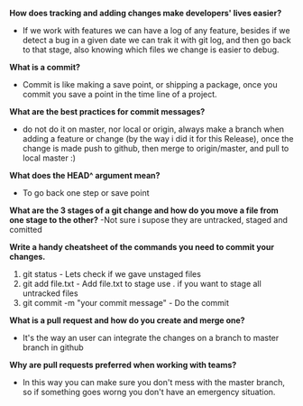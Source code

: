 **How does tracking and adding changes make developers' lives easier?**
- If we work with features we can have a log of any feature, besides if we detect a bug in a given date we can trak it with git log, and then go back to that stage, also knowing which files we change is easier to debug.

**What is a commit?**
- Commit is like making a save point, or shipping a package, once you commit you save a point in the time line of a project.

**What are the best practices for commit messages?**
- do not do it on master, nor local or origin, always make a branch when adding a feature or change (by the way i did it for this Release), once the change is made push to github, then merge to origin/master, and pull to local master :)

**What does the HEAD^ argument mean?**
- To go back one step or save point

**What are the 3 stages of a git change and how do you move a file from one stage to the other?**
-Not sure i supose they are untracked, staged and comitted

**Write a handy cheatsheet of the commands you need to commit your changes.**
  1. git status
    - Lets check if we gave unstaged files
  2. git add file.txt
    - Add file.txt to stage use . if you want to stage all untracked files
  3. git commit -m "your commit message"
    - Do the commit

**What is a pull request and how do you create and merge one?**
- It's the way an user can integrate the changes on a branch to master branch in github

**Why are pull requests preferred when working with teams?**
- In this way you can make sure you don't mess with the master branch, so if something goes worng you don't have an emergency situation.